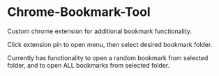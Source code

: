 # Chrome-Bookmark-Tool

Custom chrome extension for additional bookmark functionality.

Click extension pin to open menu, then select desired bookmark folder.

Currently has functionality to open a random bookmark from selected folder, and to open ALL bookmarks from selected folder.
